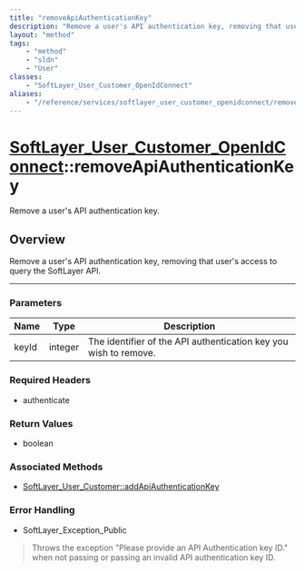 ```yaml
---
title: "removeApiAuthenticationKey"
description: "Remove a user's API authentication key, removing that user's access to query the SoftLayer API."
layout: "method"
tags:
    - "method"
    - "sldn"
    - "User"
classes:
    - "SoftLayer_User_Customer_OpenIdConnect"
aliases:
    - "/reference/services/softlayer_user_customer_openidconnect/removeApiAuthenticationKey"
---
```

# [SoftLayer_User_Customer_OpenIdConnect](/reference/services/SoftLayer_User_Customer_OpenIdConnect)::removeApiAuthenticationKey


Remove a user's API authentication key.


## Overview 
Remove a user's API authentication key, removing that user's access to query the SoftLayer API. 

-----

### Parameters 
|Name | Type | Description |
| --- | --- | --- |
|keyId| integer| The identifier of the API authentication key you wish to remove.|


### Required Headers
* authenticate


### Return Values
* boolean


### Associated Methods

*  [SoftLayer_User_Customer::addApiAuthenticationKey](/reference/services/SoftLayer_User_Customer/addApiAuthenticationKey )



### Error Handling

* SoftLayer_Exception_Public 

> Throws the exception "Please provide an API Authentication key ID." when not passing or passing an invalid API authentication key ID. 




